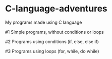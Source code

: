 # C-language-adventures
My programs made using C language

#1 Simple programs, without conditions or loops

#2 Programs using conditions (if, else, else if)

#3 Programs using loops (for, while, do while)
